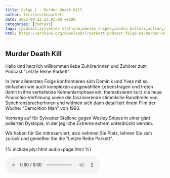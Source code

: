 ```yaml
---
title: Folge 1 - Murder Death Kill
author: letztereiheparkett
date: 2022-09-22 23:01:00 +0100
categories: [Podcast]
tags: [podcast,sylvester stallone,wesley snipes,sandra bullock,action,science fiction,scifi,pinocchio,synchronsprecher,torsten michaelis]
html: https://archive.org/download/lrparkett-podcast-folge-01-murder-death-kill/LRParkett%20Podcast%20Folge%2001%20-%20Murder%20Death%20Kill.mp3
---
```


## Murder Death Kill

Hallo und herzlich willkommen liebe Zuhörerinnen und Zuhörer zum Podcast "Letzte Reihe Parkett".

 
In ihrer allerersten Folge konfrontieren sich Dominik und Yves mit so einfachen wie auch komplexen ausgewählten Lebensfragen und treten damit in ihre vertiefende Kennenlernphase ein, thematisieren kurz die neue Pinocchio-Verfilmung sowie die faszinierende stimmliche Bandbreite von SynchronsprecherInnen und widmen sich dann detailliert ihrem Film der Woche: "Demolition Man" von 1993.

Vorhang auf für Sylvester Stallone gegen Wesley Snipes in einer glatt polierten Dystopie, in der jegliche Extreme extrem unterdrückt werden.

Wir haben für Sie mitreserviert, also nehmen Sie Platz, lehnen Sie sich zurück und genießen Sie die "Letzte Reihe Parkett".
<br>
<br>
{% include plyr.html audio=page.html %}

 <audio controls>
  <source src="https://archive.org/download/lrparkett-podcast-folge-01-murder-death-kill/LRParkett%20Podcast%20Folge%2001%20-%20Murder%20Death%20Kill.mp3" type="audio/mpeg">
</audio> 